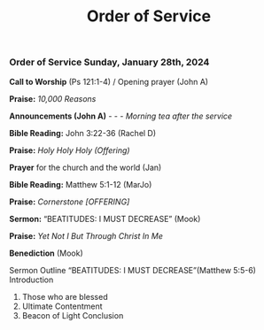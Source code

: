 ﻿---
layout: oos
title: Order of Service
---
### Order of Service Sunday, January 28th, 2024

**Call to Worship** (Ps 121:1-4) / Opening prayer (John A)

**Praise:** *10,000 Reasons*

**Announcements (John A)** 
*-*
*-*
*- Morning tea after the service*


**Bible Reading:** John 3:22-36  (Rachel D)

**Praise:** *Holy Holy Holy  (Offering)*

**Prayer** for the church and the world (Jan)

**Bible Reading:** Matthew 5:1-12 (MarJo)

**Praise:** *Cornerstone [OFFERING]*

**Sermon:** “BEATITUDES: I MUST DECREASE” (Mook)

**Praise:** *Yet Not I But Through Christ In Me*

**Benediction** (Mook)



Sermon Outline
“BEATITUDES: I MUST DECREASE”(Matthew 5:5-6)
Introduction
1. Those who are blessed
2. Ultimate Contentment
3. Beacon of Light
Conclusion
